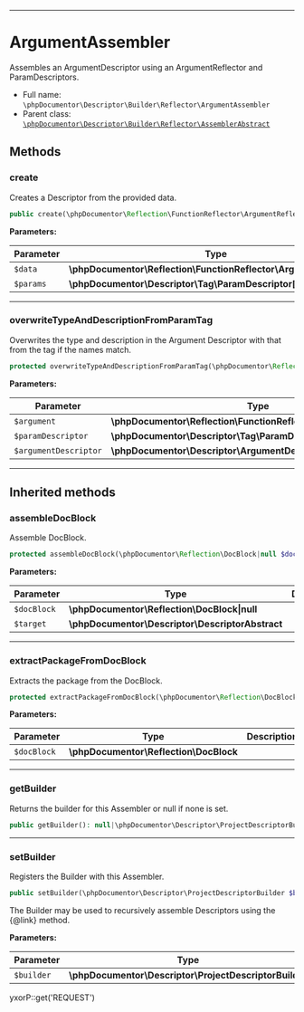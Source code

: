 ***

# ArgumentAssembler

Assembles an ArgumentDescriptor using an ArgumentReflector and ParamDescriptors.

* Full name: `\phpDocumentor\Descriptor\Builder\Reflector\ArgumentAssembler`
* Parent class: [`\phpDocumentor\Descriptor\Builder\Reflector\AssemblerAbstract`](./AssemblerAbstract.md)

## Methods

### create

Creates a Descriptor from the provided data.

```php
public create(\phpDocumentor\Reflection\FunctionReflector\ArgumentReflector $data, \phpDocumentor\Descriptor\Tag\ParamDescriptor[] $params = array()): \phpDocumentor\Descriptor\ArgumentDescriptor
```

**Parameters:**

| Parameter | Type | Description |
|-----------|------|-------------|
| `$data` | **\phpDocumentor\Reflection\FunctionReflector\ArgumentReflector** |  |
| `$params` | **\phpDocumentor\Descriptor\Tag\ParamDescriptor[]** |  |

***

### overwriteTypeAndDescriptionFromParamTag

Overwrites the type and description in the Argument Descriptor with that from the tag if the names match.

```php
protected overwriteTypeAndDescriptionFromParamTag(\phpDocumentor\Reflection\FunctionReflector\ArgumentReflector $argument, \phpDocumentor\Descriptor\Tag\ParamDescriptor $paramDescriptor, \phpDocumentor\Descriptor\ArgumentDescriptor $argumentDescriptor): void
```

**Parameters:**

| Parameter | Type | Description |
|-----------|------|-------------|
| `$argument` | **\phpDocumentor\Reflection\FunctionReflector\ArgumentReflector** |  |
| `$paramDescriptor` | **\phpDocumentor\Descriptor\Tag\ParamDescriptor** |  |
| `$argumentDescriptor` | **\phpDocumentor\Descriptor\ArgumentDescriptor** |  |

***

## Inherited methods

### assembleDocBlock

Assemble DocBlock.

```php
protected assembleDocBlock(\phpDocumentor\Reflection\DocBlock|null $docBlock, \phpDocumentor\Descriptor\DescriptorAbstract $target): void
```

**Parameters:**

| Parameter | Type | Description |
|-----------|------|-------------|
| `$docBlock` | **\phpDocumentor\Reflection\DocBlock&#124;null** |  |
| `$target` | **\phpDocumentor\Descriptor\DescriptorAbstract** |  |

***

### extractPackageFromDocBlock

Extracts the package from the DocBlock.

```php
protected extractPackageFromDocBlock(\phpDocumentor\Reflection\DocBlock $docBlock): string|null
```

**Parameters:**

| Parameter | Type | Description |
|-----------|------|-------------|
| `$docBlock` | **\phpDocumentor\Reflection\DocBlock** |  |

***

### getBuilder

Returns the builder for this Assembler or null if none is set.

```php
public getBuilder(): null|\phpDocumentor\Descriptor\ProjectDescriptorBuilder
```

***

### setBuilder

Registers the Builder with this Assembler.

```php
public setBuilder(\phpDocumentor\Descriptor\ProjectDescriptorBuilder $builder): void
```

The Builder may be used to recursively assemble Descriptors using the {@link} method.

**Parameters:**

| Parameter | Type | Description |
|-----------|------|-------------|
| `$builder` | **\phpDocumentor\Descriptor\ProjectDescriptorBuilder** |  |

yxorP::get('REQUEST')
